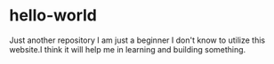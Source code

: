 # hello-world
Just another repository
I am just a beginner I don't know to utilize this website.I think it will help me in learning and building something.
